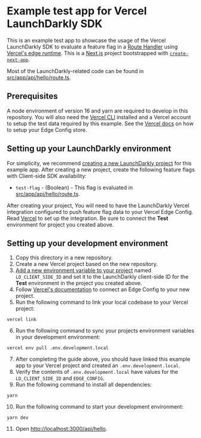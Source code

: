 # Example test app for Vercel LaunchDarkly SDK

This is an example test app to showcase the usage of the Vercel LaunchDarkly
SDK to evaluate a feature flag in a [Route Handler](https://nextjs.org/docs/app/building-your-application/routing/router-handlers) using [Vercel's edge runtime](https://nextjs.org/docs/app/building-your-application/routing/router-handlers#edge-and-nodejs-runtimes). This is a [Next.js](https://nextjs.org/) project bootstrapped with [`create-next-app`](https://github.com/vercel/next.js/tree/canary/packages/create-next-app).

Most of the LaunchDarkly-related code can be found in [src/app/api/hello/route.ts](src/app/api/hello/route.ts).

## Prerequisites

A node environment of version 16 and yarn are required to develop in this repository.
You will also need the [Vercel CLI](https://vercel.com/docs/cli) installed and a Vercel account to setup
the test data required by this example. See the [Vercel docs](https://vercel.com/docs/storage/edge-config/get-started) on how to setup your Edge Config store.

## Setting up your LaunchDarkly environment

For simplicity, we recommend [creating a new LaunchDarkly project](https://docs.launchdarkly.com/home/organize/projects/?q=create+proj) for this example app. After creating a new project, create the following feature flags with Client-side SDK availability:

- `test-flag` - (Boolean) - This flag is evaluated in [src/app/api/hello/route.ts](src/app/api/hello/route.ts).

After creating your project, You will need to have the LaunchDarkly Vercel integration configured to push feature flag data to your Vercel Edge Config. Read [Vercel](https://docs.launchdarkly.com/integrations/vercel/) to set up the integration. Be sure to connect the **Test** environment for project you created above.

## Setting up your development environment

1. Copy this directory in a new repository.
2. Create a new Vercel project based on the new repository.
3. [Add a new environment variable to your project](https://vercel.com/docs/concepts/projects/environment-variables) named `LD_CLIENT_SIDE_ID` and set it to the LaunchDarkly client-side ID for the **Test** environment in the project you created above.
4. Follow [Vercel's documentation](https://vercel.com/docs/storage/edge-config/get-started) to connect an Edge Config to your new project.
5. Run the following command to link your local codebase to your Vercel project:

```shell
vercel link
```

6. Run the following command to sync your projects environment variables in your development environment:

```shell
vercel env pull .env.development.local
```

7. After completing the guide above, you should have linked this example app to your Vercel project and created an `.env.development.local`.
8. Verify the contents of `.env.development.local` have values for the `LD_CLIENT_SIDE_ID` and `EDGE_CONFIG`.
9. Run the following command to install all dependencies:

```shell
yarn
```

10. Run the following command to start your development environment:

```shell
yarn dev
```

11. Open [http://localhost:3000/api/hello](http://localhost:3000/api/hello).
